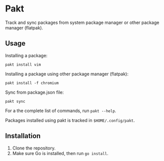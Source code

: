 # Pakt

Track and sync packages from system package manager or other package manager (flatpak).

## Usage
Installing a package:
```
pakt install vim
```

Installing a package using other package manager (flatpak):
```
pakt install -f chromium
```

Sync from package.json file:
```
pakt sync
```

For a the complete list of commands, run `pakt --help`.

Packages installed using pakt is tracked in `$HOME/.config/pakt`.

## Installation

1. Clone the repository.
2. Make sure Go is installed, then run `go install`.